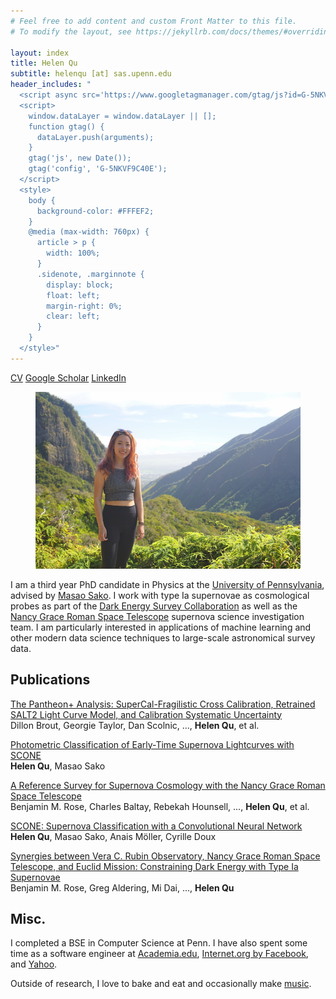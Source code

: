 ```yaml
---
# Feel free to add content and custom Front Matter to this file.
# To modify the layout, see https://jekyllrb.com/docs/themes/#overriding-theme-defaults

layout: index
title: Helen Qu
subtitle: helenqu [at] sas.upenn.edu
header_includes: "
  <script async src='https://www.googletagmanager.com/gtag/js?id=G-5NKVF9C40E'></script>
  <script>
    window.dataLayer = window.dataLayer || [];
    function gtag() {
      dataLayer.push(arguments);
    }
    gtag('js', new Date());
    gtag('config', 'G-5NKVF9C40E');
  </script>
  <style>
    body {
      background-color: #FFFEF2;
    }
    @media (max-width: 760px) {
      article > p {
        width: 100%;
      }
      .sidenote, .marginnote {
        display: block;
        float: left;
        margin-right: 0%;
        clear: left;
      }
    }
  </style>"
---
```


<p>
  <span class="marginnote">
    <a href="404.html">CV</a>
  </span>
  <span class="marginnote">
    <a href="https://scholar.google.com/citations?user=FWPJDb4AAAAJ&hl=en#">Google Scholar</a>
  </span>
  <span class="marginnote">
    <a href="https://www.linkedin.com/in/helen-qu/">LinkedIn</a>
  </span>
</p>

<figure>
    <img src="photo.jpg" alt="broken photo :(">
</figure>


I am a third year PhD candidate in Physics at the [University of Pennsylvania][pennphysics], advised by [Masao Sako][masao]. I work with type Ia supernovae as cosmological probes as part of the [Dark Energy Survey Collaboration][des] as well as the [Nancy Grace Roman Space Telescope][ngrst] supernova science investigation team. I am particularly interested in applications of machine learning and other modern data science techniques to large-scale astronomical survey data.

[pennphysics]: https://www.physics.upenn.edu/
[masao]: https://www.physics.upenn.edu/people/standing-faculty/masao-sako
[des]: https://www.darkenergysurvey.org/
[ngrst]: https://roman.gsfc.nasa.gov/index.html

## Publications
[The Pantheon+ Analysis: SuperCal-Fragilistic Cross Calibration, Retrained SALT2 Light Curve Model, and Calibration Systematic Uncertainty][pantheon]\
Dillon Brout, Georgie Taylor, Dan Scolnic, ..., **Helen Qu**, et al.

[Photometric Classification of Early-Time Supernova Lightcurves with SCONE][scone_early]\
**Helen Qu**, Masao Sako

[A Reference Survey for Supernova Cosmology with the Nancy Grace Roman Space Telescope][roman_reference]\
Benjamin M. Rose, Charles Baltay, Rebekah Hounsell, ..., **Helen Qu**, et al.

[SCONE: Supernova Classification with a Convolutional Neural Network][scone]\
**Helen Qu**, Masao Sako, Anais Möller, Cyrille Doux

[Synergies between Vera C. Rubin Observatory, Nancy Grace Roman Space Telescope, and Euclid Mission: Constraining Dark Energy with Type Ia Supernovae][roman_synergies]\
Benjamin M. Rose, Greg Aldering, Mi Dai, ..., **Helen Qu**

[pantheon]: https://arxiv.org/abs/2112.03864
[scone_early]: https://arxiv.org/abs/2111.05539
[roman_reference]: https://arxiv.org/abs/2111.03081
[scone]: https://arxiv.org/abs/2106.04370
[roman_synergies]: https://arxiv.org/abs/2104.01199

## Misc.

I completed a BSE in Computer Science at Penn. I have also spent some time as a software engineer at [Academia.edu][academia], [Internet.org by Facebook][iorg], and [Yahoo][yahoo].

Outside of research, I love to bake and eat and occasionally make [music][soundcloud].

[academia]: https://www.academia.edu/
[iorg]: https://www.facebook.com/connectivity/
[yahoo]: https://www.yahoo.com/
[soundcloud]: https://soundcloud.com/user-192655172-704851799
